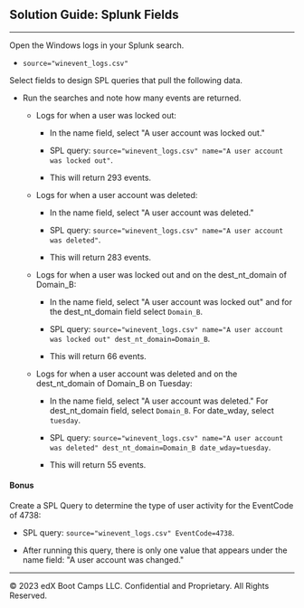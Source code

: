 ## Solution Guide: Splunk Fields

---
Open the Windows logs in your Splunk search.

  -  `source="winevent_logs.csv"`

Select fields to design SPL queries that pull the following data. 

- Run the searches and note how many events are returned. 

    - Logs for when a user was locked out: 

      - In the name field, select "A user account was locked out."

      - SPL query: `source="winevent_logs.csv" name="A user account was locked out"`.

      - This will return 293 events.

  - Logs for when a user account was deleted:

    - In the name field, select "A user account was deleted."

    - SPL query: `source="winevent_logs.csv" name="A user account was deleted"`.

    - This will return 283 events.

  - Logs for when a user was locked out and on the dest_nt_domain of Domain_B:

    - In the name field, select "A user account was locked out" and for the dest_nt_domain field select `Domain_B`.

    - SPL query: `source="winevent_logs.csv" name="A user account was locked out" dest_nt_domain=Domain_B`.

    - This will return 66 events.

  - Logs for when a user account was deleted and on the dest_nt_domain of Domain_B on Tuesday:

    -  In the name field, select "A user account was deleted." For dest_nt_domain field, select `Domain_B`. For date_wday, select `tuesday`.

    - SPL query: `source="winevent_logs.csv" name="A user account was deleted" dest_nt_domain=Domain_B date_wday=tuesday`.

    - This will return 55 events.

  
#### Bonus

Create a SPL Query to determine the type of user activity for the EventCode of 4738:
    
  - SPL query: `source="winevent_logs.csv" EventCode=4738`.

  - After running this query, there is only one value that appears under the name field: "A user account was changed."

---

© 2023 edX Boot Camps LLC. Confidential and Proprietary. All Rights Reserved.   
    
    
